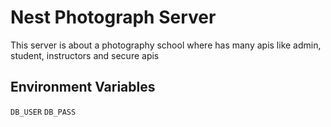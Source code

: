 # Nest Photograph Server

This server is about a photography school where   has many apis like admin, student, instructors and secure apis


## Environment Variables
 `DB_USER`
 `DB_PASS`

